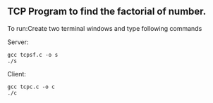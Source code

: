 ## TCP Program to find the factorial of number.

To run:Create two terminal windows and type following commands

Server:

    gcc tcpsf.c -o s
    ./s
 
Client:

    gcc tcpc.c -o c
    ./c

